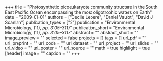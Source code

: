 +++
title = "Photosynthetic picoeukaryote community structure in the South East Pacific Ocean encompassing the most oligotrophic waters on Earth"
date = "2009-01-01"
authors = ["Cecile Lepere", "Daniel Vaulot", "David J Scanlan"]
publication_types = ["2"]
publication = "Environmental Microbiology, (11), _pp. 3105–3117_"
publication_short = "Environmental Microbiology, (11), _pp. 3105–3117_"
abstract = ""
abstract_short = ""
image_preview = ""
selected = false
projects = []
tags = []
url_pdf = ""
url_preprint = ""
url_code = ""
url_dataset = ""
url_project = ""
url_slides = ""
url_video = ""
url_poster = ""
url_source = ""
math = true
highlight = true
[header]
image = ""
caption = ""
+++
